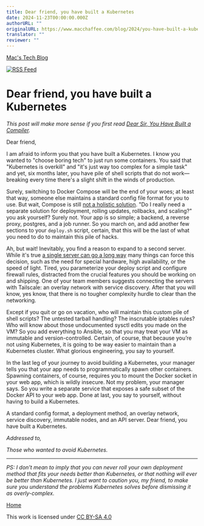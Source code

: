 ```yaml
---
title: Dear friend, you have built a Kubernetes
date: 2024-11-23T00:00:00.000Z
authorURL: ""
originalURL: https://www.macchaffee.com/blog/2024/you-have-built-a-kubernetes/
translator: ""
reviewer: ""
---
```


[Mac's Tech Blog][1]

<!-- more -->

[![RSS Feed](https://www.macchaffee.com/blog/icons/rss.svg)][2]

# Dear friend, you have built a Kubernetes

_This post will make more sense if you first read [Dear Sir, You Have Built a Compiler][3]._

Dear friend,

I am afraid to inform you that you have built a Kubernetes. I know you wanted to "choose boring tech" to just run some containers. You said that "Kubernetes is overkill" and "it's just way too complex for a simple task" and yet, six months later, you have pile of shell scripts that do not work—breaking every time there's a slight shift in the winds of production.

Surely, switching to Docker Compose will be the end of your woes; at least that way, someone else maintains a standard config file format for you to use. But wait, Compose is still [not a holistic solution][4]. "Do I really need a separate solution for deployment, rolling updates, rollbacks, and scaling?" you ask yourself? Surely not. Your app is so simple; a backend, a reverse proxy, postgres, and a job runner. So you march on, and add another few sections to your `deploy.sh` script, certain, that this will be the last of what you need to do to maintain this pile of hacks.

Ah, but wait! Inevitably, you find a reason to expand to a second server. While it's true [a single server can go a long way][5] many things can force this decision, such as the need for special hardware, high availability, or the speed of light. Tired, you parameterize your deploy script and configure firewall rules, distracted from the crucial features you should be working on and shipping. One of your team members suggests connecting the servers with Tailscale: an overlay network with service discovery. After that you will know, yes know, that there is no tougher complexity hurdle to clear than the networking.

Except if you quit or go on vacation, who will maintain this custom pile of shell scripts? The untested tarball handling? The inscrutable iptables rules? Who will know about those undocumented sysctl edits you made on the VM? So you add everything to Ansible, so that you may treat your VM as immutable and version-controlled. Certain, of course, that because you’re not using Kubernetes, it is going to be way easier to maintain than a Kubernetes cluster. What glorious engineering, you say to yourself.

In the last leg of your journey to avoid building a Kubernetes, your manager tells you that your app needs to programmatically spawn other containers. Spawning containers, of course, requires you to mount the Docker socket in your web app, which is wildly insecure. Not my problem, your manager says. So you write a separate service that exposes a safe subset of the Docker API to your web app. Done at last, you say to yourself, without having to build a Kubernetes.

A standard config format, a deployment method, an overlay network, service discovery, immutable nodes, and an API server. Dear friend, you have built a Kubernetes.

_Addressed to,_

_Those who wanted to avoid Kubernetes._

---

_PS: I don't mean to imply that you can never roll your own deployment method that fits your needs better than Kubernetes, or that nothing will ever be better than Kubernetes. I just want to caution you, my friend, to make sure you understand the problems Kubernetes solves before dismissing it as overly-complex._

[Home][6]

This work is licensed under [CC BY-SA 4.0][7]

[1]: https://www.macchaffee.com/blog
[2]: https://www.macchaffee.com/blog/atom.xml
[3]: https://rachit.pl/post/you-have-built-a-compiler/
[4]: https://www.macchaffee.com/blog/2024/docker-compose/
[5]: https://news.ycombinator.com/item?id=41340751
[6]: /
[7]: https://creativecommons.org/licenses/by-sa/4.0/